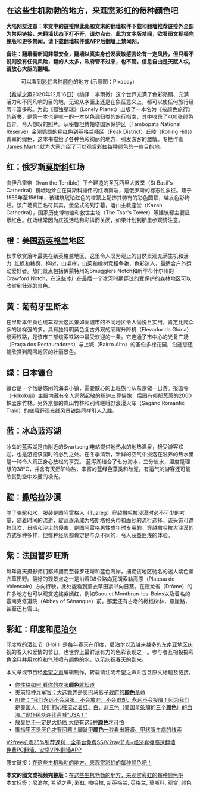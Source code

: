  <h2>在这些生机勃勃的地方，来观赏彩虹的每种颜色吧</h2> <p class="notice"><b>大陆网友注意：本文中的链接除此处和文末的<a href="https://github.com/bannedbook/fanqiang" >翻墙</a>软件下载和<a href="https://github.com/killgcd/justmysocks/blob/master/README.md">翻墙推荐</a>链接外全部为禁网链接，未翻墙状态下打不开，请勿点击。此为文字版禁闻，欲看图文视频完整版和更多禁闻，请下载<a href="https://github.com/bannedbook/fanqiang">翻墙软件或APP</a>后翻墙上禁闻网。</p><p>备注：翻墙看新闻非常安全，翻墙以真实身份发表敏感言论有一定风险，但只看不说则没有任何风险，翻的人太多，政府管不过来，也不管。信息自由是天赋人权，请放心大胆的翻墙。</b></p>  <div class="entry"> <figure><figcaption>可以看到<a href="https://www.bannedbook.org/bnews/tag/%e5%bd%a9%e8%99%b9/" class="st_tag internal_tag" rel="tag" title="标签 彩虹 下的日志">彩虹</a>各种<a href="https://www.bannedbook.org/bnews/tag/%E9%A2%9C%E8%89%B2/" class="st_tag internal_tag" rel="tag" title="标签 颜色 下的日志">颜色</a>的地方 (示意图：Pixabay)</figcaption></figure> <p>【<span class='wp_keywordlink_affiliate'><a href="https://www.soundofhope.org" title="希望之声" target="_blank">希望之声</a></span>2020年12月16日】（编译：李雨微）这个世界充满了色彩亮丽、充满活力和不同凡响的目的地，无论从字面上还是在象征意义上，都可以使任何旅行经历丰富多彩。为此《孤独星球》（Lonely Planet）出版了一本名为《按颜色旅行》的新书，是第一本也是唯一的一本以色调归类的旅行指南，其中收录了400张颜色各异，令人惊叹的照片。从秘鲁坦博帕塔国家保护区（Tambopata National Reserve）金刚鹦鹉的猩红色到<a href="https://www.bannedbook.org/bnews/tag/%e8%8b%b1%e6%a0%bc%e5%85%b0/" class="st_tag internal_tag" rel="tag" title="标签 英格兰 下的日志">英格兰</a>峰区（Peak District）丘陵（Rolling Hills）青翠的绿色，这本书描绘了各种色彩绚丽的地方，引发游客的激情。专栏作者James Martin就为大家介绍了可以<a href="https://www.bannedbook.org/bnews/tag/%E8%A7%82%E8%B5%8F/" class="st_tag internal_tag" rel="tag" title="标签 观赏 下的日志">观赏</a>彩虹每种颜色的一些目的地。</p> <h2>红：俄罗斯<a href="https://www.bannedbook.org/bnews/tag/%e8%8e%ab%e6%96%af%e7%a7%91/" class="st_tag internal_tag" rel="tag" title="标签 莫斯科 下的日志">莫斯科</a>红场</h2> <p></p> <p>由伊凡雷帝（Ivan the Terrible）下令建造的圣瓦西里大教堂（St Basil&#x27;s Cathedral）巍峨地耸立在莫斯科雄伟的红场南端，是俄罗斯的标志性象征。建于1555年至1561年，该建筑琥珀红色的塔顶上配饰其特有的彩色圆顶，越发色彩绚烂。该广场真正名符其实，堡垒式的列宁墓，喀山主教座堂（Kazan Cathedral），国家历史博物馆和救世主塔（The Tsar&#x27;s Tower）等建筑都主要显示红色。红场经常因为庆祝活动和彩排而关闭，如果计划到那里参观请注意。</p> <h2>橙：美国<a href="https://www.bannedbook.org/bnews/tag/%E6%96%B0%E8%8B%B1%E6%A0%BC%E5%85%B0/" class="st_tag internal_tag" rel="tag" title="标签 新英格兰 下的日志">新英格兰</a>地区</h2> <p></p>  <p>秋季欣赏落叶最美在新英格兰地区，这里令人叹为观止的自然景观充满生机和活力: 红枫和糖枫，桦树，山毛榉，山茱和橡树竞相争艳，色彩迷人，最适合户外运动爱好者。热门景点包括佛蒙特州的Smugglers Notch和新罕布什尔州的Crawford Notch，在这些冰川在最后一个冰河时期穿过的受保护的森林地区可以欣赏到壮观的景色。</p> <h2>黄：葡萄牙里斯本</h2> <p></p> <p>在里斯本坐黄色缆车探索这风景如画城市的不同地区令人愉悦且实用，肯定比爬众多的阶梯强的多。具有独特明黄色复古外观的荣耀升降机（Elevador da Glória）缆索铁路，是该市三部缆索铁路中最受欢迎的一条。它连通了市中心的光复广场（Praça dos Restauradores）与上城（Bairro Alto）的圣伯多禄花园，沿途您还能欣赏到周围地区的壮丽景色。</p> <h2>绿：日本镰仓</h2> <p></p>  <p>镰仓是一个恬静悠闲的海滨小镇，需要散心的上班族可从东京做一日游。报国寺（Hokokuji）主殿内藏有令人肃然起敬的釈迦三尊佛像，后园有郁郁葱葱的2000株孟宗竹林。另外京都的岚山竹林和别称嵯峨野浪漫火车（Sagano Romantic Train）的嵯峨野观光线风景铁路同样引人入胜。</p> <h2>蓝：冰岛蓝泻湖</h2> <p></p> <p>冰岛的蓝泻湖是由附近的Svartsengi电站提供地热水的地热温泉，极受游客欢迎，也是游览该国时的必到之处。在冬季清新，新鲜的空气中浸泡在滋养的热水里是一种令人真正身心放松的享受。 蓝泻湖结合了七分海水，三分淡水，温度是理想的38°C，并含有天然矿物盐，丰富的蓝绿色藻类和硅泥。有运气的游客还可能欣赏到空中妙曼的极光。</p> <h2>靛：<a href="https://www.bannedbook.org/bnews/tag/%E6%92%92%E5%93%88%E6%8B%89/" class="st_tag internal_tag" rel="tag" title="标签 撒哈拉 下的日志">撒哈拉</a>沙漠</h2> <p></p>  <p>除了骆驼和水，服装是图阿雷格人（Tuareg）穿越撒哈拉沙漠时必不可少的考量，随着时间的流逝，靛蓝逐渐成为塔斯塔格头巾和面纱的流行选择。该头饰可遮挡风吹，日晒和沙尘的侵害，是图阿雷格男性成年时专用的。穿越撒哈拉大沙漠的方式多种多样，但每种经历都肯定是与众不同的，令人获益匪浅的体验。</p> <h2>紫：法国普罗旺斯</h2> <p></p> <p>每年夏天摄影师们都蜂拥而至普罗旺斯和蓝色海岸，捕捉该地区驰名的迷人紫色薰衣草田野。最好的观景点之一是沿着D8公路向瓦朗索勒高原（Plateau de Valensole）方向行驶，此处能看到薰衣草田紧邻向日葵。在德龙省（Drôme）的许多地方也可以观赏这姹紫嫣红，例如Saou et Montbrun-les-Bains以及着名的塞南克修道院（Abbey of Sénanque）前。那里还有古老的橄榄树林，悬崖路，甚至还有雪山。</p> <h2>彩虹：印度和<a href="https://www.bannedbook.org/bnews/tag/%e5%b0%bc%e6%b3%8a%e5%b0%94/" class="st_tag internal_tag" rel="tag" title="标签 尼泊尔 下的日志">尼泊尔</a></h2> <p></p>  <p>印度教的洒红节（Holi）是每年春天在印度，尼泊尔以及越来越多的东南亚地区庆祝的春天和爱情的节日，也世界上最鲜活有力的色彩表现之一。参与者互相投掷彩色涂料并用水枪和气球喷有颜色的水，以示庆祝春天的到来。</p> <p>本文章或节目经<a href="https://www.bannedbook.org/bnews/tag/%e5%b8%8c%e6%9c%9b%e4%b9%8b%e5%a3%b0/" class="st_tag internal_tag" rel="tag" title="标签 希望之声 下的日志">希望之声</a>编辑制作，转载请注明希望之声并包含原文标题及链接。</p> <ul class='op-related-articles' title='相关阅读'> <li><a href='https://www.bannedbook.org/bnews/funmedia/20201214/1447318.html' target='_blank'>你性格如何 看你的衣服<b>颜色</b>就知道</a></li> <li><a href='https://www.bannedbook.org/bnews/comments/20201210/1445415.html' target='_blank'>美前特种兵军官：大选舞弊是奥巴马影子政府的<b>颜色</b>革命</a></li> <li><a href='https://www.bannedbook.org/bnews/bannedvideo/20201208/1443932.html' target='_blank'>川普：“我们永远不会屈服、不会放弃、不会退却、永远不会投降！因为我们是美国人，我们的心脏流动着红、白、蓝三色（美国星条旗的三个<b>颜色</b>）的血液。”现场民众连续高喊“USA！”</a></li> <li><a href='https://www.bannedbook.org/bnews/health/20201204/1441875.html' target='_blank'>放臭屁不一定是大肠癌 大便有这3种<b>颜色</b>才可怕</a></li> <li><a href='https://www.bannedbook.org/bnews/health/20201203/1441298.html' target='_blank'>脚指甲不是灰色才有问题！脚趾甲<b>颜色</b>一秒看出肝肾、甲状腺生病的线索</a></li> </ul> <p class="texttj"> <a href="https://www.bannedbook.org/forum23/topic22702.html" target="_blank">V2free机场25%引荐返利：全平台免费SS/V2ray节点+经济套餐高速翻墙</a><br/> <a href="https://github.com/bannedbook/fanqiang/wiki/%E7%A6%81%E9%97%BB%E7%BD%91%E5%AE%89%E5%8D%93%E7%BF%BB%E5%A2%99%E6%96%B0%E9%97%BBAPP" target="_blank">免费PC翻墙、安卓VPN翻墙APP</a></p><p>原文链接：<a class="src_link"  href="https://www.soundofhope.org/post/454249" target="_blank">在这些生机勃勃的地方，来观赏彩虹的每种颜色吧！</a></p><a name='sharetosocial'></a>       <div><b>本文的图文或视频完整版</b>：<a href='https://www.bannedbook.org/bnews/comments/20201217/1449281.html'>在这些生机勃勃的地方，来观赏彩虹的每种颜色吧</a></div>  </div><!--END ENTRY--> <div class="postfooter"> <div>本文标签：<a href="https://www.bannedbook.org/bnews/tag/%e5%b0%bc%e6%b3%8a%e5%b0%94/" rel="tag">尼泊尔</a>, <a href="https://www.bannedbook.org/bnews/tag/%e5%b8%8c%e6%9c%9b%e4%b9%8b%e5%a3%b0/" rel="tag">希望之声</a>, <a href="https://www.bannedbook.org/bnews/tag/%e5%bd%a9%e8%99%b9/" rel="tag">彩虹</a>, <a href="https://www.bannedbook.org/bnews/tag/%E6%92%92%E5%93%88%E6%8B%89/" rel="tag">撒哈拉</a>, <a href="https://www.bannedbook.org/bnews/tag/%E6%96%B0%E8%8B%B1%E6%A0%BC%E5%85%B0/" rel="tag">新英格兰</a>, <a href="https://www.bannedbook.org/bnews/tag/%e8%8b%b1%e6%a0%bc%e5%85%b0/" rel="tag">英格兰</a>, <a href="https://www.bannedbook.org/bnews/tag/%e8%8e%ab%e6%96%af%e7%a7%91/" rel="tag">莫斯科</a>, <a href="https://www.bannedbook.org/bnews/tag/%E8%A7%82%E8%B5%8F/" rel="tag">观赏</a>, <a href="https://www.bannedbook.org/bnews/tag/%E9%A2%9C%E8%89%B2/" rel="tag">颜色</a></div>  </div><!--END POSTFOOTER--> 